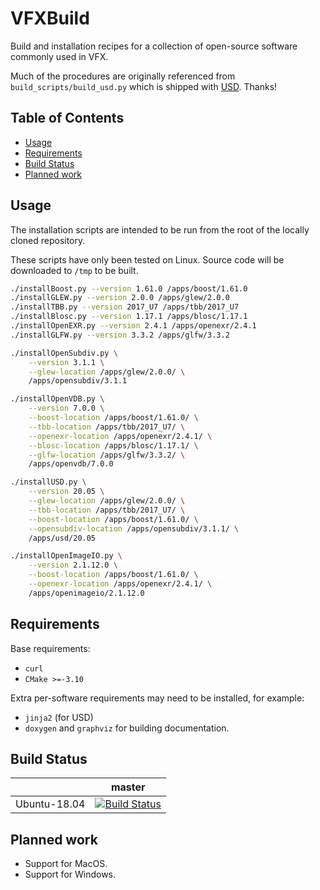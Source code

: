 # VFXBuild

Build and installation recipes for a collection of open-source software commonly used in VFX.

Much of the procedures are originally referenced from `build_scripts/build_usd.py` which is shipped with [USD](https://github.com/PixarAnimationStudios).  Thanks!

## Table of Contents

- [Usage](#usage)
- [Requirements](#requirements)
- [Build Status](#build-status)
- [Planned work](#planned-work)

## Usage

The installation scripts are intended to be run from the root of the locally cloned repository.

These scripts have only been tested on Linux.  Source code will be downloaded to `/tmp` to be built.

```bash
./installBoost.py --version 1.61.0 /apps/boost/1.61.0
./installGLEW.py --version 2.0.0 /apps/glew/2.0.0
./installTBB.py --version 2017_U7 /apps/tbb/2017_U7
./installBlosc.py --version 1.17.1 /apps/blosc/1.17.1
./installOpenEXR.py --version 2.4.1 /apps/openexr/2.4.1
./installGLFW.py --version 3.3.2 /apps/glfw/3.3.2

./installOpenSubdiv.py \
    --version 3.1.1 \
    --glew-location /apps/glew/2.0.0/ \
    /apps/opensubdiv/3.1.1

./installOpenVDB.py \
    --version 7.0.0 \
    --boost-location /apps/boost/1.61.0/ \
    --tbb-location /apps/tbb/2017_U7/ \
    --openexr-location /apps/openexr/2.4.1/ \
    --blosc-location /apps/blosc/1.17.1/ \
    --glfw-location /apps/glfw/3.3.2/ \
    /apps/openvdb/7.0.0

./installUSD.py \
    --version 20.05 \
    --glew-location /apps/glew/2.0.0/ \
    --tbb-location /apps/tbb/2017_U7/ \
    --boost-location /apps/boost/1.61.0/ \
    --opensubdiv-location /apps/opensubdiv/3.1.1/ \
    /apps/usd/20.05

./installOpenImageIO.py \
    --version 2.1.12.0 \
    --boost-location /apps/boost/1.61.0/ \
    --openexr-location /apps/openexr/2.4.1/ \
    /apps/openimageio/2.1.12.0
```


## Requirements

Base requirements:
- `curl`
- `CMake >=-3.10`

Extra per-software requirements may need to be installed, for example:
- `jinja2` (for USD)
- `doxygen` and `graphviz` for building documentation.

## Build Status

|       | master | 
| ----- | ------ | 
|Ubuntu-18.04 | [![Build Status](https://travis-ci.com/moddyz/VFXBuild.svg?branch=master)](https://travis-ci.com/moddyz/VFXBuild) |


## Planned work

- Support for MacOS.
- Support for Windows.
